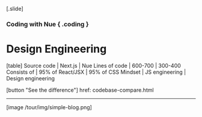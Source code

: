 
[.slide]
  ### Coding with Nue { .coding }
  # Design Engineering

  [table]
    Source code     | Next.js           | Nue
    Lines of code   | 600-700           | 300-400
    Consists of     | 95% of React/JSX  | 95% of CSS
    Mindset         | JS engineering    | Design engineering

  [button "See the difference"]
    href: codebase-compare.html

  ---

  [image /tour/img/simple-blog.png]


